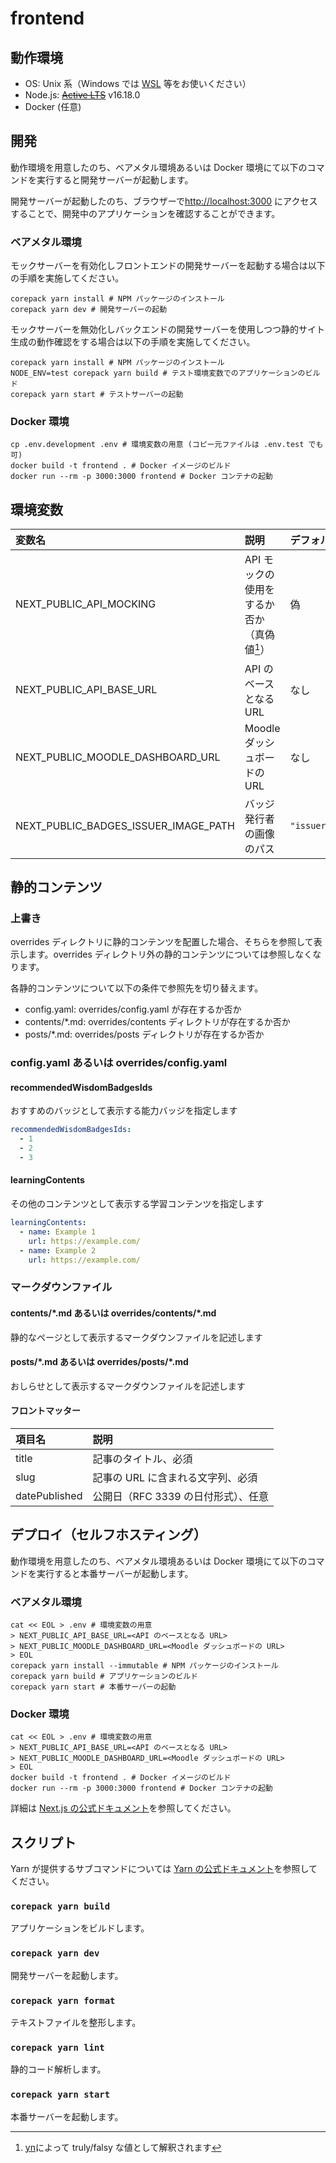 # frontend

## 動作環境

- OS: Unix 系（Windows では [WSL](https://docs.microsoft.com/ja-jp/windows/wsl/install) 等をお使いください）
- Node.js: ~~[Active LTS](https://nodejs.org/en/about/releases/)~~ v16.18.0
- Docker (任意)

## 開発

動作環境を用意したのち、ベアメタル環境あるいは Docker 環境にて以下のコマンドを実行すると開発サーバーが起動します。

開発サーバーが起動したのち、ブラウザーで[http://localhost:3000](http://localhost:3000) にアクセスすることで、開発中のアプリケーションを確認することができます。

### ベアメタル環境

モックサーバーを有効化しフロントエンドの開発サーバーを起動する場合は以下の手順を実施してください。

```shell
corepack yarn install # NPM パッケージのインストール
corepack yarn dev # 開発サーバーの起動
```

モックサーバーを無効化しバックエンドの開発サーバーを使用しつつ静的サイト生成の動作確認をする場合は以下の手順を実施してください。

```shell
corepack yarn install # NPM パッケージのインストール
NODE_ENV=test corepack yarn build # テスト環境変数でのアプリケーションのビルド
corepack yarn start # テストサーバーの起動
```

### Docker 環境

```shell
cp .env.development .env # 環境変数の用意 (コピー元ファイルは .env.test でも可)
docker build -t frontend . # Docker イメージのビルド
docker run --rm -p 3000:3000 frontend # Docker コンテナの起動
```

## 環境変数

| 変数名                               | 説明                                        | デフォルト値         |
| :----------------------------------- | :------------------------------------------ | :------------------- |
| NEXT_PUBLIC_API_MOCKING              | API モックの使用をするか否か（真偽値[^yn]） | 偽                   |
| NEXT_PUBLIC_API_BASE_URL             | API のベースとなる URL                      | なし                 |
| NEXT_PUBLIC_MOODLE_DASHBOARD_URL     | Moodle ダッシュボードの URL                 | なし                 |
| NEXT_PUBLIC_BADGES_ISSUER_IMAGE_PATH | バッジ発行者の画像のパス                    | `"issuer/image.png"` |

[^yn]: [yn](https://github.com/sindresorhus/yn#readme)によって truly/falsy な値として解釈されます

## 静的コンテンツ

### 上書き

overrides ディレクトリに静的コンテンツを配置した場合、そちらを参照して表示します。overrides ディレクトリ外の静的コンテンツについては参照しなくなります。

各静的コンテンツについて以下の条件で参照先を切り替えます。

- config.yaml: overrides/config.yaml が存在するか否か
- contents/\*.md: overrides/contents ディレクトリが存在するか否か
- posts/\*.md: overrides/posts ディレクトリが存在するか否か

### config.yaml あるいは overrides/config.yaml

#### recommendedWisdomBadgesIds

おすすめのバッジとして表示する能力バッジを指定します

```yaml
recommendedWisdomBadgesIds:
  - 1
  - 2
  - 3
```

#### learningContents

その他のコンテンツとして表示する学習コンテンツを指定します

```yaml
learningContents:
  - name: Example 1
    url: https://example.com/
  - name: Example 2
    url: https://example.com/
```

### マークダウンファイル

#### contents/\*.md あるいは overrides/contents/\*.md

静的なページとして表示するマークダウンファイルを記述します

#### posts/\*.md あるいは overrides/posts/\*.md

おしらせとして表示するマークダウンファイルを記述します

#### フロントマッター

| 項目名        | 説明                                |
| :------------ | :---------------------------------- |
| title         | 記事のタイトル、必須                |
| slug          | 記事の URL に含まれる文字列、必須   |
| datePublished | 公開日（RFC 3339 の日付形式）、任意 |

## デプロイ（セルフホスティング）

動作環境を用意したのち、ベアメタル環境あるいは Docker 環境にて以下のコマンドを実行すると本番サーバーが起動します。

### ベアメタル環境

```shell
cat << EOL > .env # 環境変数の用意
> NEXT_PUBLIC_API_BASE_URL=<API のベースとなる URL>
> NEXT_PUBLIC_MOODLE_DASHBOARD_URL=<Moodle ダッシュボードの URL>
> EOL
corepack yarn install --immutable # NPM パッケージのインストール
corepack yarn build # アプリケーションのビルド
corepack yarn start # 本番サーバーの起動
```

### Docker 環境

```shell
cat << EOL > .env # 環境変数の用意
> NEXT_PUBLIC_API_BASE_URL=<API のベースとなる URL>
> NEXT_PUBLIC_MOODLE_DASHBOARD_URL=<Moodle ダッシュボードの URL>
> EOL
docker build -t frontend . # Docker イメージのビルド
docker run --rm -p 3000:3000 frontend # Docker コンテナの起動
```

詳細は [Next.js の公式ドキュメント](https://nextjs.org/docs/deployment#self-hosting)を参照してください。

## スクリプト

Yarn が提供するサブコマンドについては [Yarn の公式ドキュメント](https://yarnpkg.com/cli)を参照してください。

### `corepack yarn build`

アプリケーションをビルドします。

### `corepack yarn dev`

開発サーバーを起動します。

### `corepack yarn format`

テキストファイルを整形します。

### `corepack yarn lint`

静的コード解析します。

### `corepack yarn start`

本番サーバーを起動します。
